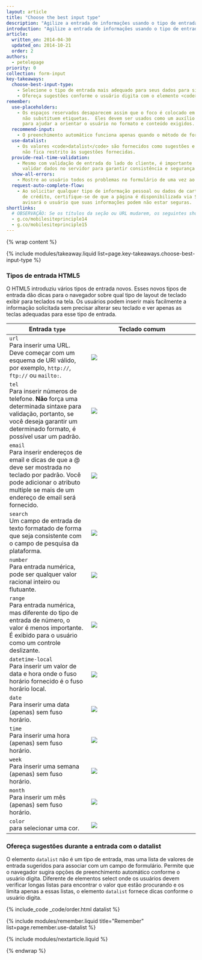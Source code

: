 ```yaml
---
layout: article
title: "Choose the best input type"
description: "Agilize a entrada de informações usando o tipo de entrada correto. Os usuários gostam de sites que apresentem automaticamente teclados numéricos para inserir números de telefone ou quando os campos avançam automaticamente conforme são preenchidos. Procure por oportunidades de eliminar toques desnecessários em seus formulários."
introduction: "Agilize a entrada de informações usando o tipo de entrada correto. Os usuários gostam de sites que apresentem automaticamente teclados numéricos para inserir números de telefone ou quando os campos avançam automaticamente conforme são preenchidos. Procure por oportunidades de eliminar toques desnecessários em seus formulários."
article:
  written_on: 2014-04-30
  updated_on: 2014-10-21
  order: 2
authors:
  - petelepage
priority: 0
collection: form-input
key-takeaways:
  choose-best-input-type:
    - Selecione o tipo de entrada mais adequado para seus dados para simplificar a entrada.
    - Ofereça sugestões conforme o usuário digita com o elemento <code>datalist</code>.
remember:
  use-placeholders:
    - Os espaços reservados desaparecem assim que o foco é colocado em um elemento, portanto
      não substituem etiquetas.  Eles devem ser usados como um auxílio
      para ajudar a orientar o usuário no formato e conteúdo exigidos.
  recommend-input:
    - O preenchimento automático funciona apenas quando o método de formulário é mensagem.
  use-datalist:
    - Os valores <code>datalist</code> são fornecidos como sugestões e o usuário
      não fica restrito às sugestões fornecidas.
  provide-real-time-validation:
    - Mesmo com validação de entrada do lado do cliente, é importante
      validar dados no servidor para garantir consistência e segurança em seus dados.
  show-all-errors:
    - Mostre ao usuário todos os problemas no formulário de uma vez ao invés de mostrá-los um a um.
  request-auto-complete-flow:
    - Ao solicitar qualquer tipo de informação pessoal ou dados de cartão
      de crédito, certifique-se de que a página é disponibilizada via SSL.  Caso contrário, o diálogo
      avisará o usuário que suas informações podem não estar seguras.
shortlinks: 
  # OBSERVAÇÃO: Se os títulos da seção ou URL mudarem, os seguintes shortlinks devem ser atualizados
  - g.co/mobilesiteprinciple14
  - g.co/mobilesiteprinciple15
---
```

{% wrap content %}

<style>
  img, video, object {
    max-width: 100%;
  }

  img.center {
    display: block;
    margin-left: auto;
    margin-right: auto;
  }

  table.inputtypes th:nth-of-type(2) {
    min-width: 270px;
  }

  table.tc-heavyright th:first-of-type {
    width: 30%;
  }
</style>

{% include modules/takeaway.liquid list=page.key-takeaways.choose-best-input-type %}

### Tipos de entrada HTML5

O HTML5 introduziu vários tipos de entrada novos. Esses novos tipos de entrada dão dicas
para o navegador sobre qual tipo de layout de teclado exibir para teclados
na tela.  Os usuários podem inserir mais facilmente a informação solicitada sem
precisar alterar seu teclado e ver apenas as teclas adequadas para esse tipo de
entrada.

<table class="table-2 inputtypes">
  <thead>
    <tr>
      <th data-th="Input type">Entrada <code>type</code></th>
      <th data-th="Typical keyboard">Teclado comum</th>
    </tr>
  </thead>
  <tbody>
    <tr>
      <td data-th="Input type">
        <code>url</code><br> Para inserir uma URL. Deve começar com um esquema de URI válido,
        por exemplo, <code>http://</code>, <code>ftp://</code> ou <code>mailto:</code>.
      </td>
      <td data-th="Typical keyboard">
        <img src="imgs/url-ios.png" srcset="imgs/url-ios.png 1x, imgs/url-ios-2x.png 2x">
      </td>
    </tr>
    <tr>
      <td data-th="Input type">
        <code>tel</code><br>Para inserir números de telefone. <b>Não</b>
        força uma determinada sintaxe para validação, portanto, se você deseja garantir
        um determinado formato, é possível usar um padrão.
      </td>
      <td data-th="Typical keyboard">
        <img src="imgs/tel-android.png" srcset="imgs/tel-android.png 1x, imgs/tel-android-2x.png 2x">
      </td>
    </tr>
    <tr>
      <td data-th="Input type">
        <code>email</code><br>Para inserir endereços de email e dicas de que
        a @ deve ser mostrada no teclado por padrão. Você pode adicionar o
        atributo multiple se mais de um endereço de email será fornecido.
      </td>
      <td data-th="Typical keyboard">
        <img src="imgs/email-android.png" srcset="imgs/email-android.png 1x, imgs/email-android-2x.png 2x">
      </td>
    </tr>
    <tr>
      <td data-th="Input type">
        <code>search</code><br>Um campo de entrada de texto formatado de forma que seja
        consistente com o campo de pesquisa da plataforma.
      </td>
      <td data-th="Typical keyboard">
        <img src="imgs/plain-ios.png" srcset="imgs/plain-ios.png 1x, imgs/plain-ios-2x.png 2x" class="keybimg">
      </td>
    </tr>
    <tr>
      <td data-th="Input type">
        <code>number</code><br>Para entrada numérica, pode ser qualquer valor
         racional inteiro ou flutuante.
      </td>
      <td data-th="Typical keyboard">
        <img src="imgs/number-android.png" srcset="imgs/number-android.png 1x, imgs/number-android-2x.png 2x" class="keybimg">
      </td>
    </tr>
    <tr>
      <td data-th="Input type">
        <code>range</code><br>Para entrada numérica, mas diferente do tipo de entrada
        de número, o valor é menos importante. É exibido para o usuário como um
        controle deslizante.
      </td>
      <td data-th="Typical keyboard">
        <img src="imgs/range-ios.png">
      </td>
    </tr>
    <tr>
      <td data-th="Input type">
        <code>datetime-local</code><br>Para inserir um valor de data e hora
        onde o fuso horário fornecido é o fuso horário local.
      </td>
      <td data-th="Typical keyboard">
        <img src="imgs/datetime-local-ios.png" srcset="imgs/datetime-local-ios.png 1x, imgs/datetime-local-ios-2x.png 2x">
      </td>
    </tr>
    <tr>
      <td data-th="Input type">
        <code>date</code><br>Para inserir uma data (apenas) sem fuso
        horário.
      </td>
      <td data-th="Typical keyboard">
        <img src="imgs/date-android.png" srcset="imgs/date-android.png 1x, imgs/date-android-2x.png 2x">
      </td>
    </tr>
    <tr>
      <td data-th="Input type">
        <code>time</code><br>Para inserir uma hora (apenas) sem fuso
        horário.
      </td>
      <td data-th="Typical keyboard">
        <img src="imgs/time-ios.png" srcset="imgs/time-ios.png 1x, imgs/time-ios-2x.png 2x">
      </td>
    </tr>
    <tr>
      <td data-th="Input type">
        <code>week</code><br>Para inserir uma semana (apenas) sem fuso 
        horário.
      </td>
      <td data-th="Typical keyboard">
        <img src="imgs/week-android.png" srcset="imgs/week-android.png 1x, imgs/week-android-2x.png 2x">
      </td>
    </tr>
    <tr>
      <td data-th="Input type">
        <code>month</code><br>Para inserir um mês (apenas) sem fuso 
        horário.
      </td>
      <td data-th="Typical keyboard">
        <img src="imgs/month-ios.png" srcset="imgs/month-ios.png 1x, imgs/month-ios-2x.png 2x">
      </td>
    </tr>
    <tr>
      <td data-th="Input type">
        <code>color</code><br>para selecionar uma cor.
      </td>
      <td data-th="Typical keyboard">
        <img src="imgs/color-android.png" srcset="imgs/color-android.png 1x, imgs/color-android-2x.png 2x">
      </td>
    </tr>
  </tbody>
</table>

### Ofereça sugestões durante a entrada com o datalist

O elemento `datalist` não é um tipo de entrada, mas uma lista de valores de entrada sugeridos
para associar com um campo de formulário. Permite que o navegador sugira opções de
preenchimento automático conforme o usuário digita. Diferente de elementos select onde os usuários devem verificar longas
listas para encontrar o valor que estão procurando e os limita apenas a essas
listas, o elemento `datalist` fornece dicas conforme o usuário digita.

{% include_code _code/order.html datalist %}

{% include modules/remember.liquid title="Remember" list=page.remember.use-datalist %}

{% include modules/nextarticle.liquid %}

{% endwrap %}
